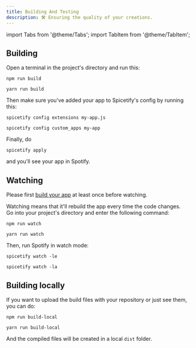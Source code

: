```yaml
---
title: Building And Testing
description: 🛠 Ensuring the quality of your creations.
---
```

import Tabs from '@theme/Tabs';
import TabItem from '@theme/TabItem';

## Building
Open a terminal in the project's directory and run this:

<Tabs groupId="package-managers">
  <TabItem value="npm" label="npm" default>

    npm run build

  </TabItem>
  <TabItem value="yarn" label="Yarn">

    yarn run build

  </TabItem>
</Tabs>

Then make sure you've added your app to Spicetify's config by running this:

<Tabs groupId="app-types">
  <TabItem value="extension" label="Extension" default>

    spicetify config extensions my-app.js

  </TabItem>
  <TabItem value="custom-app" label="Custom App">

    spicetify config custom_apps my-app

  </TabItem>
</Tabs>

Finally, do
```
spicetify apply
```
and you'll see your app in Spotify.

## Watching
Please first [build your app](#building) at least once before watching.

Watching means that it'll rebuild the app every time the code changes.  
Go into your project's directory and enter the following command:
<Tabs groupId="package-managers">
  <TabItem value="npm" label="npm" default>

    npm run watch

  </TabItem>
  <TabItem value="yarn" label="Yarn">

    yarn run watch

  </TabItem>
</Tabs>

Then, run Spotify in watch mode:

<Tabs groupId="app-types">
  <TabItem value="extension" label="Extension" default>

    spicetify watch -le

  </TabItem>
  <TabItem value="custom-app" label="Custom App">

    spicetify watch -la

  </TabItem>
</Tabs>

## Building locally
If you want to upload the build files with your repository or just see them, you can do:

<Tabs groupId="package-managers">
  <TabItem value="npm" label="npm" default>

    npm run build-local

  </TabItem>
  <TabItem value="yarn" label="Yarn">

    yarn run build-local

  </TabItem>
</Tabs>

And the compiled files will be created in a local `dist` folder.
